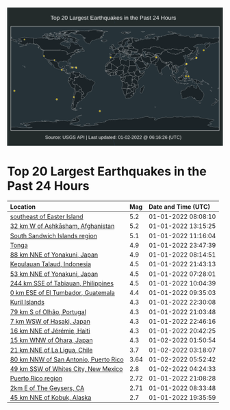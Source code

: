 ![Map](./map.png)

# Top 20 Largest Earthquakes in the Past 24 Hours

| Location | Mag | Date and Time (UTC) |
|:---|:---|:---|
| [southeast of Easter Island](https://earthquake.usgs.gov/earthquakes/eventpage/us7000g8ak) | 5.2 | 01-01-2022 08:08:10 |
| [32 km W of Ashkāsham, Afghanistan](https://earthquake.usgs.gov/earthquakes/eventpage/us7000g8bl) | 5.2 | 01-01-2022 13:15:25 |
| [South Sandwich Islands region](https://earthquake.usgs.gov/earthquakes/eventpage/us7000g8bd) | 5.1 | 01-01-2022 11:16:04 |
| [Tonga](https://earthquake.usgs.gov/earthquakes/eventpage/us7000g8e4) | 4.9 | 01-01-2022 23:47:39 |
| [88 km NNE of Yonakuni, Japan](https://earthquake.usgs.gov/earthquakes/eventpage/us7000g8am) | 4.9 | 01-01-2022 08:14:51 |
| [Kepulauan Talaud, Indonesia](https://earthquake.usgs.gov/earthquakes/eventpage/us7000g8de) | 4.5 | 01-01-2022 21:43:13 |
| [53 km NNE of Yonakuni, Japan](https://earthquake.usgs.gov/earthquakes/eventpage/us7000g8ad) | 4.5 | 01-01-2022 07:28:01 |
| [244 km SSE of Tabiauan, Philippines](https://earthquake.usgs.gov/earthquakes/eventpage/us7000g8az) | 4.5 | 01-01-2022 10:04:39 |
| [0 km ESE of El Tumbador, Guatemala](https://earthquake.usgs.gov/earthquakes/eventpage/us7000g8av) | 4.4 | 01-01-2022 09:35:03 |
| [Kuril Islands](https://earthquake.usgs.gov/earthquakes/eventpage/us7000g8dt) | 4.3 | 01-01-2022 22:30:08 |
| [79 km S of Olhão, Portugal](https://earthquake.usgs.gov/earthquakes/eventpage/us7000g8da) | 4.3 | 01-01-2022 21:03:48 |
| [7 km WSW of Hasaki, Japan](https://earthquake.usgs.gov/earthquakes/eventpage/us7000g8du) | 4.3 | 01-01-2022 22:46:16 |
| [16 km NNE of Jérémie, Haiti](https://earthquake.usgs.gov/earthquakes/eventpage/us7000g8dl) | 4.3 | 01-01-2022 20:42:25 |
| [15 km WNW of Ōhara, Japan](https://earthquake.usgs.gov/earthquakes/eventpage/us7000g8ej) | 4.3 | 01-02-2022 01:50:54 |
| [21 km NNE of La Ligua, Chile](https://earthquake.usgs.gov/earthquakes/eventpage/us7000g8eq) | 3.7 | 01-02-2022 03:18:07 |
| [80 km NNW of San Antonio, Puerto Rico](https://earthquake.usgs.gov/earthquakes/eventpage/pr2022002001) | 3.64 | 01-02-2022 05:52:42 |
| [49 km SSW of Whites City, New Mexico](https://earthquake.usgs.gov/earthquakes/eventpage/us7000g8ex) | 2.8 | 01-02-2022 04:24:33 |
| [Puerto Rico region](https://earthquake.usgs.gov/earthquakes/eventpage/pr2022001001) | 2.72 | 01-01-2022 21:08:28 |
| [2km E of The Geysers, CA](https://earthquake.usgs.gov/earthquakes/eventpage/nc73672011) | 2.71 | 01-01-2022 08:33:48 |
| [45 km NNE of Kobuk, Alaska](https://earthquake.usgs.gov/earthquakes/eventpage/ak0221z27m0) | 2.7 | 01-01-2022 19:35:59 |
